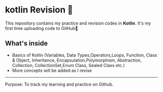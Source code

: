 # kotlin Revision 🚀
This repository contains my practice and revision codes in **Kotlin**.
It's my first time uploading code to GitHub🎉

##  What's inside
- Basics of Kotlin (Variables, Data Types,Operators,Loops, Function, Class & Object, Inheritance, Encapsulation,Polymorphism, Abstraction, Collection, CollectionSet,Enum Class, Sealed Class etc.)
- More concepts will be added as I revise

----
Purpose: To track my learning and practice on Github.
